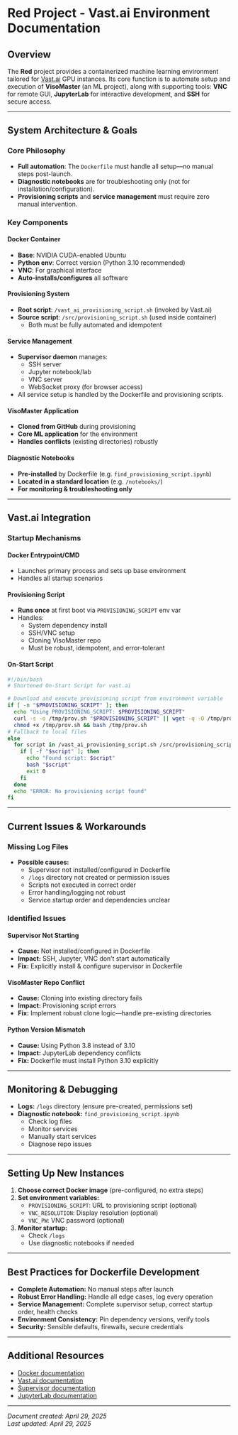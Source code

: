 # Red Project - Vast.ai Environment Documentation

## Overview
The **Red** project provides a containerized machine learning environment tailored for [Vast.ai](https://vast.ai/) GPU instances. Its core function is to automate setup and execution of **VisoMaster** (an ML project), along with supporting tools: **VNC** for remote GUI, **JupyterLab** for interactive development, and **SSH** for secure access.

---

## System Architecture & Goals

### Core Philosophy
- **Full automation**: The `Dockerfile` must handle all setup—no manual steps post-launch.
- **Diagnostic notebooks** are for troubleshooting only (not for installation/configuration).
- **Provisioning scripts** and **service management** must require zero manual intervention.

### Key Components

#### Docker Container
- **Base**: NVIDIA CUDA-enabled Ubuntu
- **Python env**: Correct version (Python 3.10 recommended)
- **VNC**: For graphical interface
- **Auto-installs/configures** all software

#### Provisioning System
- **Root script**: `/vast_ai_provisioning_script.sh` (invoked by Vast.ai)
- **Source script**: `/src/provisioning_script.sh` (used inside container)
  - Both must be fully automated and idempotent

#### Service Management
- **Supervisor daemon** manages:
  - SSH server
  - Jupyter notebook/lab
  - VNC server
  - WebSocket proxy (for browser access)
- All service setup is handled by the Dockerfile and provisioning scripts.

#### VisoMaster Application
- **Cloned from GitHub** during provisioning
- **Core ML application** for the environment
- **Handles conflicts** (existing directories) robustly

#### Diagnostic Notebooks
- **Pre-installed** by Dockerfile (e.g. `find_provisioning_script.ipynb`)
- **Located in a standard location** (e.g. `/notebooks/`)
- **For monitoring & troubleshooting only**

---

## Vast.ai Integration

### Startup Mechanisms

#### Docker Entrypoint/CMD
- Launches primary process and sets up base environment
- Handles all startup scenarios

#### Provisioning Script
- **Runs once** at first boot via `PROVISIONING_SCRIPT` env var
- Handles:
  - System dependency install
  - SSH/VNC setup
  - Cloning VisoMaster repo
  - Must be robust, idempotent, and error-tolerant

#### On-Start Script

```bash
#!/bin/bash
# Shortened On-Start Script for vast.ai

# Download and execute provisioning script from environment variable
if [ -n "$PROVISIONING_SCRIPT" ]; then
  echo "Using PROVISIONING_SCRIPT: $PROVISIONING_SCRIPT"
  curl -s -o /tmp/prov.sh "$PROVISIONING_SCRIPT" || wget -q -O /tmp/prov.sh "$PROVISIONING_SCRIPT"
  chmod +x /tmp/prov.sh && bash /tmp/prov.sh
# Fallback to local files
else
  for script in /vast_ai_provisioning_script.sh /src/provisioning_script.sh /VisoMaster/src/provisioning_script.sh; do
    if [ -f "$script" ]; then
      echo "Found script: $script"
      bash "$script"
      exit 0
    fi
  done
  echo "ERROR: No provisioning script found"
fi
```

---

## Current Issues & Workarounds

### Missing Log Files
- **Possible causes:**
  - Supervisor not installed/configured in Dockerfile
  - `/logs` directory not created or permission issues
  - Scripts not executed in correct order
  - Error handling/logging not robust
  - Service startup order and dependencies unclear

### Identified Issues

#### Supervisor Not Starting
- **Cause:** Not installed/configured in Dockerfile
- **Impact:** SSH, Jupyter, VNC don’t start automatically
- **Fix:** Explicitly install & configure supervisor in Dockerfile

#### VisoMaster Repo Conflict
- **Cause:** Cloning into existing directory fails
- **Impact:** Provisioning script errors
- **Fix:** Implement robust clone logic—handle pre-existing directories

#### Python Version Mismatch
- **Cause:** Using Python 3.8 instead of 3.10
- **Impact:** JupyterLab dependency conflicts
- **Fix:** Dockerfile must install Python 3.10 explicitly

---

## Monitoring & Debugging

- **Logs:** `/logs` directory (ensure pre-created, permissions set)
- **Diagnostic notebook:** `find_provisioning_script.ipynb`
  - Check log files
  - Monitor services
  - Manually start services
  - Diagnose repo issues

---

## Setting Up New Instances

1. **Choose correct Docker image** (pre-configured, no extra steps)
2. **Set environment variables:**
   - `PROVISIONING_SCRIPT`: URL to provisioning script (optional)
   - `VNC_RESOLUTION`: Display resolution (optional)
   - `VNC_PW`: VNC password (optional)
3. **Monitor startup:**
   - Check `/logs`
   - Use diagnostic notebooks if needed

---

## Best Practices for Dockerfile Development

- **Complete Automation:** No manual steps after launch
- **Robust Error Handling:** Handle all edge cases, log every operation
- **Service Management:** Complete supervisor setup, correct startup order, health checks
- **Environment Consistency:** Pin dependency versions, verify tools
- **Security:** Sensible defaults, firewalls, secure credentials

---

## Additional Resources

- [Docker documentation](https://docs.docker.com/)
- [Vast.ai documentation](https://vast.ai/docs/)
- [Supervisor documentation](http://supervisord.org/)
- [JupyterLab documentation](https://jupyterlab.readthedocs.io/)

---

*Document created: April 29, 2025*  
*Last updated: April 29, 2025*